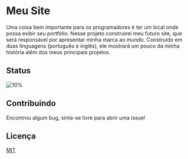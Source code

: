 # Meu Site

Uma coisa bem importante para os programadores é ter um local onde possa exibir seu portfólio. Nesse projeto construirei meu futuro site, que será responsável por apresentar minha marca ao mundo. Construído em duas linguagens (português e inglês), ele mostrará um pouco da minha história além dos meus principais projetos.

## Status
![10%](https://progress-bar.dev/10)

## Contribuindo
Encontrou algum bug, sinta-se livre para abrir uma issue!

## Licença
[MIT](https://choosealicense.com/licenses/mit/)
